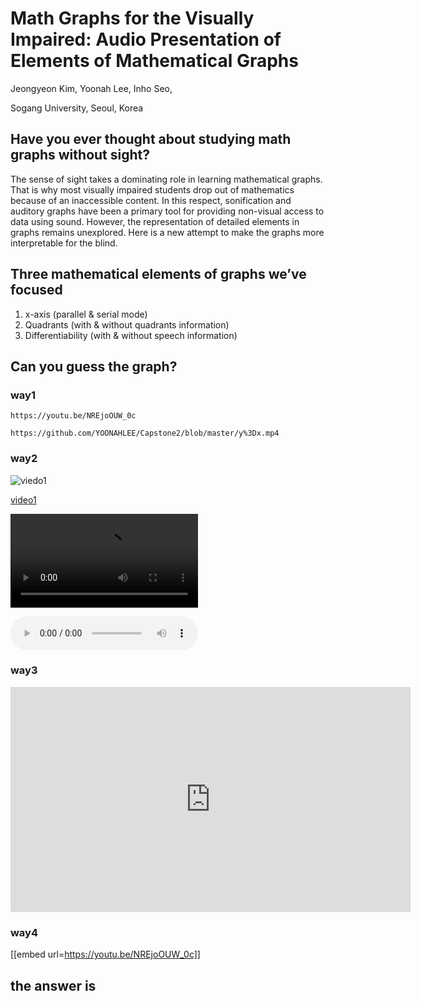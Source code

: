 # **Math Graphs for the Visually Impaired: Audio Presentation of Elements of Mathematical Graphs**
Jeongyeon Kim, Yoonah Lee, Inho Seo,

Sogang University, Seoul, Korea

## Have you ever thought about studying math graphs without sight?
 
The sense of sight takes a dominating role in learning mathematical graphs. That is why most visually impaired students drop out of mathematics because of an inaccessible content. In this respect, sonification and auditory graphs have been a primary tool for providing non-visual access to data using sound. However, the representation of detailed elements in graphs remains unexplored. Here is a new attempt to make the graphs more interpretable for the blind.




## Three mathematical elements of graphs we’ve focused
1. x-axis (parallel & serial mode)
2. Quadrants (with & without quadrants information)
3. Differentiability (with & without speech information)




## Can you guess the graph?
### way1
```player
https://youtu.be/NREjoOUW_0c
```

```player
https://github.com/YOONAHLEE/Capstone2/blob/master/y%3Dx.mp4
```

### way2
![viedo1](https://youtu.be/NREjoOUW_0c)

[video1](https://youtu.be/NREjoOUW_0c)

![video2](https://github.com/YOONAHLEE/Capstone2/blob/master/y%3Dx.mp4)


<audio controls="controls">
  <source type="audio/mp3" src="https://youtu.be/NREjoOUW_0c"></source>
  <source type="audio/ogg" src="https://youtu.be/NREjoOUW_0c"></source>
  <p>Your browser does not support the audio element.</p>
</audio>



### way3
<html>
<div class="col-lg-8 col-sm-12 text-center mb-4">
              <iframe width="640" height="360" src="https://www.youtube.com/embed/NREjoOUW_0c" frameborder="0" allow="accelerometer; autoplay; encrypted-media; gyroscope; picture-in-picture" allowfullscreen></iframe>
</div>
</html>


### way4
[[embed url=https://youtu.be/NREjoOUW_0c]]

## the answer is
